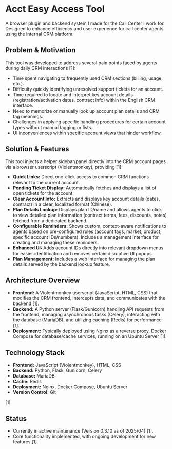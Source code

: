 # Acct Easy Access Tool

A browser plugin and backend system I made for the Call Center I work for. Designed to enhance efficiency and user experience for call center agents using the internal CRM platform.

## Problem & Motivation

This tool was developed to address several pain points faced by agents during daily CRM interactions [1]:

- Time spent navigating to frequently used CRM sections (billing, usage, etc.).
- Difficulty quickly identifying unresolved support tickets for an account.
- Time required to locate and interpret key account details (registration/activation dates, contract info) within the English CRM interface.
- Need to memorize or manually look up account plan details and CRM tag meanings.
- Challenges in applying specific handling procedures for certain account types without manual tagging or lists.
- UI inconveniences within specific account views that hinder workflow.

## Solution & Features

This tool injects a helper sidebar/panel directly into the CRM account pages via a browser userscript (Violentmonkey), providing [1]:

- **Quick Links:** Direct one-click access to common CRM functions relevant to the current account.
- **Pending Ticket Display:** Automatically fetches and displays a list of open tickets for the account.
- **Clear Account Info:** Extracts and displays key account details (dates, contract) in a clear, localized format (Chinese).
- **Plan Details Lookup:** Displays plan ID/name and allows agents to click to view detailed plan information (contract terms, fees, discounts, notes) fetched from a dedicated backend.
- **Configurable Reminders:** Shows custom, context-aware notifications to agents based on pre-configured rules (account tags, market, product, specific account IDs/numbers). Includes a management interface for creating and managing these reminders.
- **Enhanced UI:** Adds account IDs directly into relevant dropdown menus for easier identification and removes certain disruptive UI popups.
- **Plan Management:** Includes a web interface for managing the plan details served by the backend lookup feature.

## Architecture Overview

- **Frontend:** A Violentmonkey userscript (JavaScript, HTML, CSS) that modifies the CRM frontend, intercepts data, and communicates with the backend [1].
- **Backend:** A Python server (Flask/Gunicorn) handling API requests from the frontend, managing asynchronous tasks (Celery), interacting with the database (MariaDB), and utilizing caching (Redis) for performance [1].
- **Deployment:** Typically deployed using Nginx as a reverse proxy, Docker Compose for database/cache services, running on an Ubuntu Server [1].

## Technology Stack

- **Frontend:** JavaScript (Violentmonkey), HTML, CSS
- **Backend:** Python, Flask, Gunicorn, Celery
- **Database:** MariaDB
- **Cache:** Redis
- **Deployment:** Nginx, Docker Compose, Ubuntu Server
- **Version Control:** Git

[1]

## Status

- Currently in active maintenance (Version 0.3.10 as of 2025/04) [1].
- Core functionality implemented, with ongoing development for new features [1].

